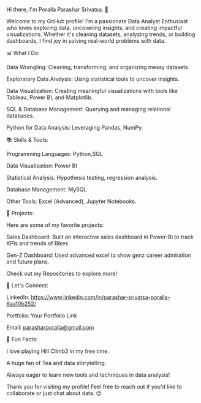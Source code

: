 Hi there, I'm Poralla Parashar Srivatsa. 👋

Welcome to my GitHub profile! I'm a passionate Data Analyst Enthusiast who loves exploring data, uncovering insights, and creating impactful visualizations. Whether it's cleaning datasets, analyzing trends, or building dashboards, I find joy in solving real-world problems with data.

📊 What I Do:

Data Wrangling: Cleaning, transforming, and organizing messy datasets.

Exploratory Data Analysis: Using statistical tools to uncover insights.

Data Visualization: Creating meaningful visualizations with tools like Tableau, Power BI, and Matplotlib.

SQL & Database Management: Querying and managing relational databases.

Python for Data Analysis: Leveraging Pandas, NumPy.

📚 Skills & Tools:

Programming Languages: Python,SQL

Data Visualization:  Power BI

Statistical Analysis: Hypothesis testing, regression analysis.

Database Management: MySQL

Other Tools: Excel (Advanced), Jupyter Notebooks.

🚀 Projects:

Here are some of my favorite projects:

Sales Dashboard: Built an interactive sales dashboard in Power-Bi to track KPIs and trends of Bikes.

Gen-Z Dashboard: Used advanced excel to show genz career admiration and future plans.

Check out my Repositories to explore more!

📢 Let's Connect:

LinkedIn: https://www.linkedin.com/in/parashar-srivatsa-poralla-6aa10b252/

Portfolio: Your Portfolio Link

Email: parasharporalla@gmail.com

🌟 Fun Facts:

I love playing Hill Climb2 in my free time.

A huge fan of Tea and data storytelling.

Always eager to learn new tools and techniques in data analysis!

Thank you for visiting my profile! Feel free to reach out if you'd like to collaborate or just chat about data. 😊


